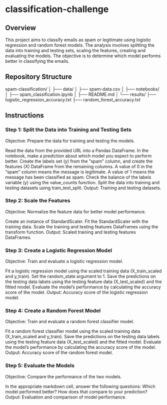 # classification-challenge
## Overview
This project aims to classify emails as spam or legitimate using logistic regression and random forest models. The analysis involves splitting the data into training and testing sets, scaling the features, creating and evaluating the models. The objective is to determine which model performs better in classifying the emails.

## Repository Structure
spam-classification/
│
├── data/
│   ├── spam-data.csv
│
├── notebooks/
│   ├── spam_classification.ipynb
│
├── README.md
│
└── results/
    ├── logistic_regression_accuracy.txt
    ├── random_forest_accuracy.txt

## Instructions
### Step 1: Split the Data into Training and Testing Sets
Objective: Prepare the data for training and testing the models.

Read the data from the provided URL into a Pandas DataFrame.
In the notebook, make a prediction about which model you expect to perform better.
Create the labels set (y) from the “spam” column, and create the features (X) DataFrame from the remaining columns.
A value of 0 in the “spam” column means the message is legitimate.
A value of 1 means the message has been classified as spam.
Check the balance of the labels variable (y) using the value_counts function.
Split the data into training and testing datasets using train_test_split.
Output: Training and testing datasets.

### Step 2: Scale the Features
Objective: Normalize the feature data for better model performance.

Create an instance of StandardScaler.
Fit the StandardScaler with the training data.
Scale the training and testing features DataFrames using the transform function.
Output: Scaled training and testing features DataFrames.

### Step 3: Create a Logistic Regression Model
Objective: Train and evaluate a logistic regression model.

Fit a logistic regression model using the scaled training data (X_train_scaled and y_train). Set the random_state argument to 1.
Save the predictions on the testing data labels using the testing feature data (X_test_scaled) and the fitted model.
Evaluate the model’s performance by calculating the accuracy score of the model.
Output: Accuracy score of the logistic regression model.

### Step 4: Create a Random Forest Model
Objective: Train and evaluate a random forest classifier model.

Fit a random forest classifier model using the scaled training data (X_train_scaled and y_train).
Save the predictions on the testing data labels using the testing feature data (X_test_scaled) and the fitted model.
Evaluate the model’s performance by calculating the accuracy score of the model.
Output: Accuracy score of the random forest model.

### Step 5: Evaluate the Models
Objective: Compare the performance of the two models.

In the appropriate markdown cell, answer the following questions:
Which model performed better?
How does that compare to your prediction?
Output: Evaluation and comparison of model performance.